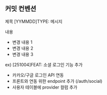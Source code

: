 ## 커밋 컨벤션
제목
[YYMMDD]TYPE: 메시지

내용
- 변경 내용 1
- 변경 내용 2
- 변경 내용 3

ex)
[251004]FEAT: 소셜 로그인 기능 추가

- 카카오/구글 로그인 API 연동
- 프론트와 연동 위한 endpoint 추가 (/auth/social)
- 사용자 테이블에 provider 컬럼 추가
